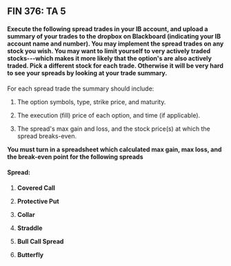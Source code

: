 ## FIN 376: TA 5

#### Execute the following spread trades in your IB account, and upload a summary of your trades to the dropbox on Blackboard (indicating your IB account name and number).  You may implement the spread trades **on any stock you wish**.  You may want to limit yourself to very actively traded stocks---which makes it more likely that the option's are also actively traded.  **Pick a different stock for each trade.**  Otherwise it will be very hard to see your spreads by looking at your trade summary.

For each spread trade the summary should include:

1.  The option symbols, type, strike price, and maturity.

2.  The execution (fill) price of each option, and time (if applicable).

3.  The spread's max gain and loss, and the stock price(s) at which the spread breaks-even.

**You must turn in a spreadsheet which calculated max gain, max loss, and the break-even point for the following spreads**

#### Spread:

1.  **Covered Call**

2.  **Protective Put**

3.  **Collar**

4.  **Straddle**

5.  **Bull Call Spread**

6.  **Butterfly**
